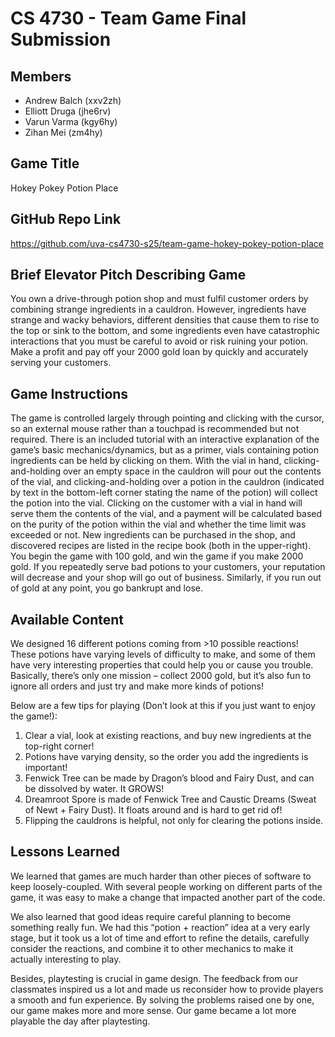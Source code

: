 # CS 4730 - Team Game Final Submission	

## Members

- Andrew Balch (xxv2zh)
- Elliott Druga (jhe6rv)
- Varun Varma (kgy6hy)
- Zihan Mei (zm4hy)

## Game Title

Hokey Pokey Potion Place

## GitHub Repo Link

https://github.com/uva-cs4730-s25/team-game-hokey-pokey-potion-place 

## Brief Elevator Pitch Describing Game

You own a drive-through potion shop and must fulfil customer orders by combining strange ingredients in a cauldron. However, ingredients have strange and wacky behaviors, different densities that cause them to rise to the top or sink to the bottom, and some ingredients even have catastrophic interactions that you must be careful to avoid or risk ruining your potion. Make a profit and pay off your 2000 gold loan by quickly and accurately serving your customers.

## Game Instructions

The game is controlled largely through pointing and clicking with the cursor, so an external mouse rather than a touchpad is recommended but not required. There is an included tutorial with an interactive explanation of the game’s basic mechanics/dynamics, but as a primer, vials containing potion ingredients can be held by clicking on them. With the vial in hand, clicking-and-holding over an empty space in the cauldron will pour out the contents of the vial, and clicking-and-holding over a potion in the cauldron (indicated by text in the bottom-left corner stating the name of the potion) will collect the potion into the vial. Clicking on the customer with a vial in hand will serve them the contents of the vial, and a payment will be calculated based on the purity of the potion within the vial and whether the time limit was exceeded or not. New ingredients can be purchased in the shop, and discovered recipes are listed in the recipe book (both in the upper-right). You begin the game with 100 gold, and win the game if you make 2000 gold. If you repeatedly serve bad potions to your customers, your reputation will decrease and your shop will go out of business. Similarly, if you run out of gold at any point, you go bankrupt and lose.

## Available Content

We designed 16 different potions coming from >10 possible reactions! These potions have varying levels of difficulty to make, and some of them have very interesting properties that could help you or cause you trouble. Basically, there’s only one mission – collect 2000 gold, but it’s also fun to ignore all orders and just try and make more kinds of potions!

Below are a few tips for playing (Don’t look at this if you just want to enjoy the game!):

1. Clear a vial, look at existing reactions, and buy new ingredients at the top-right corner!
2. Potions have varying density, so the order you add the ingredients is important!
3. Fenwick Tree can be made by Dragon’s blood and Fairy Dust, and can be dissolved by water. It GROWS!
4. Dreamroot Spore is made of Fenwick Tree and Caustic Dreams (Sweat of Newt + Fairy Dust). It floats around and is hard to get rid of!
5. Flipping the cauldrons is helpful, not only for clearing the potions inside.

## Lessons Learned

We learned that games are much harder than other pieces of software to keep loosely-coupled. With several people working on different parts of the game, it was easy to make a change that impacted another part of the code.

We also learned that good ideas require careful planning to become something really fun. We had this “potion + reaction” idea at a very early stage, but it took us a lot of time and effort to refine the details, carefully consider the reactions, and combine it to other mechanics to make it actually interesting to play.

Besides, playtesting is crucial in game design. The feedback from our classmates inspired us a lot and made us reconsider how to provide players a smooth and fun experience. By solving the problems raised one by one, our game makes more and more sense. Our game became a lot more playable the day after playtesting.
